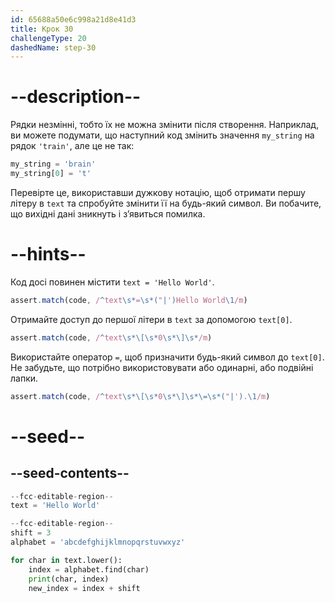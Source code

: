 ```yaml
---
id: 65688a50e6c998a21d8e41d3
title: Крок 30
challengeType: 20
dashedName: step-30
---
```


# --description--

Рядки незмінні, тобто їх не можна змінити після створення. Наприклад, ви можете подумати, що наступний код змінить значення `my_string` на рядок `'train'`, але це не так:

```py
my_string = 'brain'
my_string[0] = 't'
```

Перевірте це, використавши дужкову нотацію, щоб отримати першу літеру в `text` та спробуйте змінити її на будь-який символ. Ви побачите, що вихідні дані зникнуть і з’явиться помилка.

# --hints--

Код досі повинен містити `text = 'Hello World'`.

```js
assert.match(code, /^text\s*=\s*("|')Hello World\1/m)
```

Отримайте доступ до першої літери в `text` за допомогою `text[0]`.

```js
assert.match(code, /^text\s*\[\s*0\s*\]\s*/m)
```

Використайте оператор `=`, щоб призначити будь-який символ до `text[0]`. Не забудьте, що потрібно використовувати або одинарні, або подвійні лапки.

```js
assert.match(code, /^text\s*\[\s*0\s*\]\s*\=\s*("|').\1/m)
```

# --seed--

## --seed-contents--

```py
--fcc-editable-region--
text = 'Hello World'

--fcc-editable-region--
shift = 3
alphabet = 'abcdefghijklmnopqrstuvwxyz'

for char in text.lower():
    index = alphabet.find(char)
    print(char, index)
    new_index = index + shift

```
